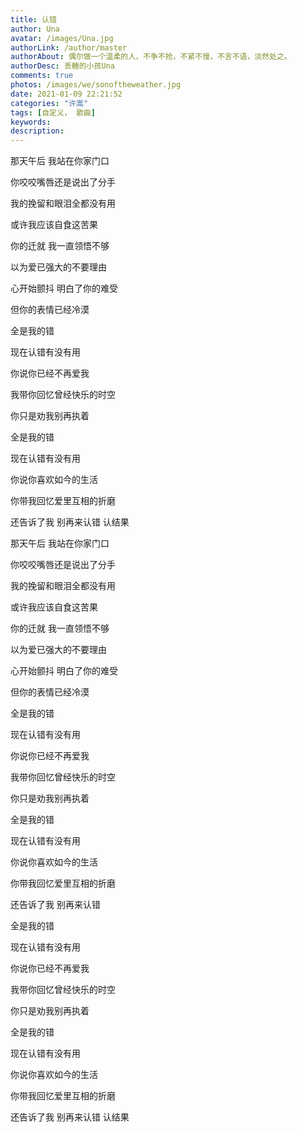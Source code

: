 ```yaml
---
title: 认错
author: Una
avatar: /images/Una.jpg
authorLink: /author/master
authorAbout: 偶尔做一个温柔的人，不争不抢，不紧不慢，不言不语，淡然处之。
authorDesc: 丢糖的小孩Una
comments: true
photos: /images/we/sonoftheweather.jpg
date: 2021-01-09 22:21:52
categories: "许嵩"
tags: [自定义， 歌曲]
keywords:
description:
---
```

那天午后 我站在你家门口

你咬咬嘴唇还是说出了分手

我的挽留和眼泪全都没有用

或许我应该自食这苦果

 

你的迁就 我一直领悟不够

以为爱已强大的不要理由

心开始颤抖 明白了你的难受

但你的表情已经冷漠

 

全是我的错

现在认错有没有用

你说你已经不再爱我

我带你回忆曾经快乐的时空

你只是劝我别再执着

 

全是我的错

现在认错有没有用

你说你喜欢如今的生活

你带我回忆爱里互相的折磨

还告诉了我 别再来认错 认结果

 

那天午后 我站在你家门口

你咬咬嘴唇还是说出了分手

我的挽留和眼泪全都没有用

或许我应该自食这苦果

 

你的迁就 我一直领悟不够

以为爱已强大的不要理由

心开始颤抖 明白了你的难受

但你的表情已经冷漠

 

全是我的错

现在认错有没有用

你说你已经不再爱我

我带你回忆曾经快乐的时空

你只是劝我别再执着

 

全是我的错

现在认错有没有用

你说你喜欢如今的生活

你带我回忆爱里互相的折磨

还告诉了我 别再来认错

 

全是我的错

现在认错有没有用

你说你已经不再爱我

我带你回忆曾经快乐的时空

你只是劝我别再执着

 

全是我的错

现在认错有没有用

你说你喜欢如今的生活

你带我回忆爱里互相的折磨

还告诉了我 别再来认错 认结果